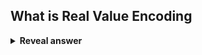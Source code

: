 ## What is Real Value Encoding
<details>
<summary><b>Reveal answer</b></summary>
A vector of numbers of length L<br><img src="../../../../../media/paste-bff9b613a7ff2691c76d460bed87c7593c30716b.jpg">
</details>
